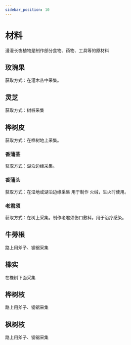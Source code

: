 ```yaml
---
sidebar_position: 10
---
```


# 材料

漫漫长夜植物是制作部分食物、药物、工具等的原材料

## 玫瑰果
获取方式：在灌木丛中采集。

## 灵芝
获取方式：树桩采集

## 桦树皮
获取方式：在桦树地上采集。

### 香蒲茎
获取方式：湖泊边缘采集。

### 香蒲头
获取方式：在湿地或湖泊边缘采集
用于制作 火绒，生火时使用。

### 老君须
获取方式：在树上采集。制作老君须伤口敷料，用于治疗感染。

## 牛蒡根
路上用斧子、钢锯采集

## 橡实
在橡树下面采集

## 桦树枝
路上用斧子、钢锯采集

## 枫树枝
路上用斧子、钢锯采集